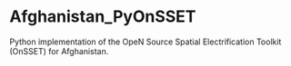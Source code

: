 # Afghanistan_PyOnSSET
Python implementation of the OpeN Source Spatial Electrification Toolkit (OnSSET) for Afghanistan.  
